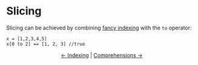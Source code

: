 # Slicing 


Slicing can be achieved by combining [fancy indexing](./0-indexing.md) with the `to` operator:

```
x = [1,2,3,4,5]
x[0 to 2] == [1, 2, 3] //true
```

<center>

[<- Indexing](./0-indexing.md) |
[Comprehensions ->](./2-comprehensions.md)

</center>

